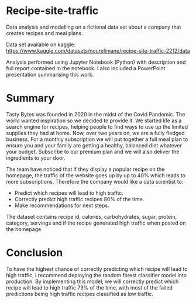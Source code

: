 # Recipe-site-traffic
Data analysis and modelling on a fictional data set about a company that creates recipes and meal plans.

Data set available on kaggle: https://www.kaggle.com/datasets/nourelimane/recipe-site-traffic-2212/data

Analysis performed using Jupyter Notebook (Python) with description and full report contained in the notebook.
I also included a PowerPoint presentation summarising this work.

# Summary

Tasty Bytes was founded in 2020 in the midst of the Covid Pandemic. The world wanted inspiration so we decided to provide it. We started life as a search engine for recipes, helping people to find ways to use up the limited supplies they had at home. Now, over two years on, we are a fully fledged business. For a monthly subscription we will put together a full meal plan to ensure you and your family are getting a healthy, balanced diet whatever your budget. Subscribe to our premium plan and we will also deliver the ingredients to your door.

The team have noticed that if they display a popular recipe on the homepage, the traffic of the website goes up by up to 40% which leads to more subscriptions. Therefore the company would like a data scientist to:

- Predict which recipes will lead to high traffic.
- Correctly predict high traffic recipes 80% of the time.
- Make recommendations for next steps.

The dataset contains recipe id, calories, carbohydrates, sugar, protein, category, servings and if the recipe generated high traffic when posted on the homepage.

# Conclusion

To have the highest chance of correctly predicting which recipe will lead to high traffic, I recommend deploying the random forest classifier model into production. By implementing this model, we will correctly predict which recipe will lead to high traffic 73% of the time, with most of the failed predictions being high traffic recipes classified as low traffic.

